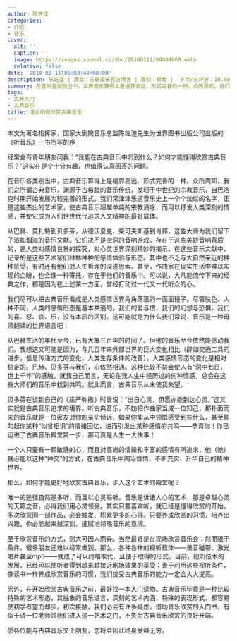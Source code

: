 ```yaml
---
author: 陈佐湟
categories:
- 介绍
- 音乐
cover:
  alt: ''
  caption: ''
  image: https://images.soomal.cc/doc/20100211/00004069.webp
  relative: false
date: '2010-02-11T05:03:48+08:00'
description: 陈佐湟 | 源自：三联爱乐官方博客 | 版权：转载 |  平均/总评分：10.00/10
summary: 在音乐各类别当中，古典音乐算得上是境界高远、形式完善的一种。众所周知，我们之所谓古典音乐，渊源于古希腊的音乐传统，发轫于中世纪的宗教音乐，自巴洛克时期开始发展为较完善的形式。我们常津津乐道音乐史上一个个灿烂的名字，正是这些杰出的艺术家，使古典音乐超越单纯的宗教诵咏，而用以抒发人类深刻的情感，并使它成为人们世世代代追求人文……
tags:
- 古典入门
- 古典音乐
title: 浅谈如何欣赏古典音乐
---
```


本文为著名指挥家、国家大剧院音乐总监陈佐湟先生为世界图书出版公司出版的《听音乐》一书所写的序



经常会有青年朋友问我：“我能在古典音乐中听到什么？如何才能懂得欣赏古典音乐？”这实在是个十分有趣，也值得认真回答的问题。

在音乐各类别当中，古典音乐算得上是境界高远、形式完善的一种。众所周知，我们之所谓古典音乐，渊源于古希腊的音乐传统，发轫于中世纪的宗教音乐，自巴洛克时期开始发展为较完善的形式。我们常津津乐道音乐史上一个个灿烂的名字，正是这些杰出的艺术家，使古典音乐超越单纯的宗教诵咏，而用以抒发人类深刻的情感，并使它成为人们世世代代追求人文精神的最好载体。

从巴赫、莫扎特到贝多芬，从德沃夏克、柴可夫斯基到肖邦，这些大师为我们留下了浩如烟海的音乐文献。它们决不是空洞的音响游戏。存在于这些美妙音响背后的，是人类对感情世界的探究，对心灵世界深刻精妙的揭示。在这些音乐文献中，记录的是这些艺术家们林林种种的感情体验与形态。其中也不乏与大自然亲近的种种感受，有时还有他们对人生哲理的深遂思索。甚至，作曲家在现实生活中难以实现的企盼，也会像一种寄托，存在于他们的音乐中。可以说，大凡能流传下来的经典之作，都是因为在上述某一方面，曾经打动过一代又一代听众的心。

我们尽可以把古典音乐看成是人类感情世界角角落落的一面面镜子。尽管肤色、人种不同，人类的感情形态是基本共通的。我们的爱与恨，我们的幻想与恐惧，我们的喜、怒、哀、乐，没有本质的区别。这可能就是为什么我们常说，音乐是一种毋须翻译的世界语言吧！

从巴赫生活的年代至今，已有大概三百年的时间了。但他的音乐至今依然能感动我们。我想这又可能是因为，与几百年来外部世界的巨大变化相比（辟如交通工具的进步，信息传递方式的变化，人类生存条件的改善），人类感情形态的变化是相对稳定的。巴赫、贝多芬与我们，心依然相通。这种比较不禁会使人有“洞中七日，世上千年”的感触。就我自己而言，无论在我人生中经历过的何种情感，总会在这些大师们的音乐中找到共鸣。就此而言，古典音乐从未使我失望。

贝多芬在谈到自己的《庄严弥撒》时曾说：“出自心灵，但愿亦能到达心灵。”这其实就是古典音乐追求的境界。听古典音乐，不妨把作曲家当成一位知己，那扑面而来的音乐就是一位密友对你的亲切倾诉，如果你能从中领悟感受到些什么，甚至能勾起你某种“似曾相识”的情绪回忆，进而引发出某种感情的共鸣――恭喜你！你已迈进了古典音乐殿堂第一步，那可真是人生一大快事！

一个人只要有一颗敏感的心，而且对高尚的情操和丰富的感情有所追求，他（她）就必能以这种“神交”的方式，在古典音乐中陶冶性情，不断充实、升华自己的精神世界。

那么，如何才能更好地欣赏古典音乐，步入这个艺术的殿堂呢？

唯一的途径自然是多听，而且以心灵聆听。音乐是诉诸人心的艺术，那是卓越心灵的天籁之音，必得我们用心灵领受。其实只要喜欢听，就已经是懂得欣赏的开始，多次欣赏同一部作品，必会触发、积累更多的心得。只要养成欣赏的习惯，培养出兴趣，你必能越来越深刻、细腻地领略音乐的意境。

至于欣赏音乐的方式，则大可因人而异。当然最好是在现场欣赏音乐会；然而限于条件，很多朋友还难以经常做到。那么，各种各样的视听载体――录音磁带、激光唱片甚至mp3――就成了可以约略取代、且便于取得的形式。目前，视听技术的发展，已经可以使听者得到越来越接近剧场效果的享受；善于利用这些视听条件，像读书一样养成欣赏音乐的习惯，我们接受古典音乐的能力一定会大大提高。

另外，在开始欣赏古典音乐之前，最好找一本入门读物。古典音乐毕竟是一种比较特殊的艺术形态，其抽象的音乐语言，深刻的艺术内涵，特殊的表现形式，都容易使初学者望而却步。初次接触，我们必会有许多疑虑。借助音乐欣赏的入门书，有似于请一位老师领我们进入这一艺术之门，不失为古典音乐欣赏的良好开端。

愿各位能与古典音乐交上朋友，您将会因此终身受益无穷。
